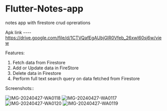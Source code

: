 # Flutter-Notes-app
notes app with firestore crud oprerations 

Apk link ----https://drive.google.com/file/d/1CTVQafEgAUbjGlR0Vfeb_26xwI60sj6w/view

Features:
1. Fetch data from Firestore
2. Add or Update data in FireStore
3. Delete data in Firestore
4. Perform full text search query on data fetched from Firestore

Screenshots::


![IMG-20240427-WA0118](https://github.com/Mohitjangra1891/Flutter-Notes-app/assets/115972025/52f8c309-b7e3-4776-9c4d-c93616582183)
![IMG-20240427-WA0117](https://github.com/Mohitjangra1891/Flutter-Notes-app/assets/115972025/e67cd712-8096-4ebf-a3b7-dd069fc626a9)
![IMG-20240427-WA0120](https://github.com/Mohitjangra1891/Flutter-Notes-app/assets/115972025/1275fc1a-6e61-4687-9754-02f1081e672a)
![IMG-20240427-WA0119](https://github.com/Mohitjangra1891/Flutter-Notes-app/assets/115972025/a94bc4aa-2e26-4ffb-b840-43fef87e4814)
